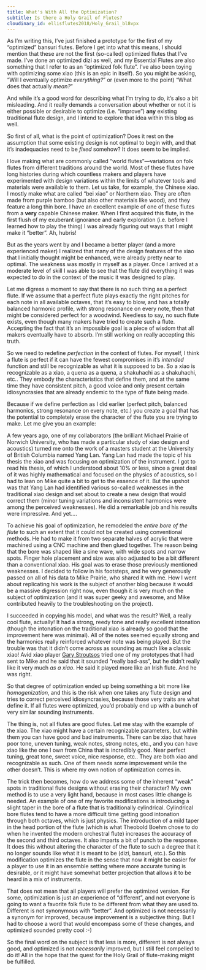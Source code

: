 ```yaml
---
title: What's With All the Optimization?
subtitle: Is there a Holy Grail of Flutes?
cloudinary_id: ellisflutes2018/Holy_Grail_bl8vpx
---
```


As I’m writing this, I’ve just finished a prototype for the first of my “optimized” bansuri flutes.  Before I get into what this means, I should mention that these are not the first (so-called) optimized flutes that I’ve made.  I’ve done an optimized dizi as well, and my Essential Flutes are also something that I refer to as an “optimized folk flute”.  I’ve also been toying with optimizing some xiao (this is an epic in itself).  So you might be asking, “Will I eventually optimize *everything?*”  or (even more to the point) “What does that actually *mean?*”

And while it’s a good word for describing what I’m trying to do, it’s also a bit misleading.   And it really demands a conversation about whether or not it is either possible or desirable to optimize (i.e. “improve”) **any** existing traditional flute design, and I intend to explore that idea within this blog as well.

So first of all, what is the point of optimization?  Does it rest on the assumption that some existing design is not optimal to begin with, and that it’s inadequacies need to be *fixed* somehow?  It does seem to be implied.  

I love making what are commonly called “world flutes”—variations on folk flutes from different traditions around the world.  Most of these flutes have long histories during which countless makers and players have experimented with design variations within the limits of whatever tools and materials were available to them.  Let us take, for example, the Chinese xiao.  I mostly make what are called “bei xiao” or Northern xiao.  They are often made from purple bamboo (but also other materials like wood), and they feature a long thin bore.  I have an excellent example of one of these flutes from a **very** capable Chinese maker.  When I first acquired this flute, in the first flush of my exuberant ignorance and early exploration (i.e. before I learned how to play the thing) I was already figuring out ways that I might make it “better”.   Ah, hubris!

But as the years went by and I became a better player (and a more experienced maker) I realized that many of the design features of the xiao that I initially thought might be enhanced, were already pretty near to optimal.  The weakness was mostly in myself as a player.  Once I arrived at a moderate level of skill I was able to see that the flute did everything it was expected to do in the context of the music it was designed to play.

Let me digress a moment to say that there is no such thing as a perfect flute.  If we assume that a perfect flute plays exactly the right pitches for each note in all available octaves, that it’s easy to blow, and has a totally balanced harmonic profile, with strong resonance on every note, then that might be considered perfect for a woodwind.  Needless to say, no such flute exists, even though many makers have tried to create such a flute.  Accepting the fact that it’s an impossible goal is a piece of wisdom that all makers eventually have to absorb.  I’m still working on really accepting this truth.

So we need to redefine *perfection* in the context of flutes.  For myself, I think a flute is perfect if it can have the fewest compromises in it’s *intended* function and still be recognizable as what it is supposed to be. So a xiao is recognizable as a xiao, a quena as a quena, a shakuhachi as a shakuhachi, etc..  They embody the characteristics that define them, and at the same time they have consistent pitch, a good voice and only present certain idiosyncrasies that are already endemic to the type of flute being made.

Because if we define perfection as I did earlier (perfect pitch, balanced harmonics, strong resonance on every note, etc.) you create a goal that has the potential to completely erase the character of the flute you are trying to make.  Let me give you an example:

A few years ago, one of my collaborators (the brilliant Michael Prairie of Norwich University, who has made a particular study of xiao design and acoustics) turned me onto the work of a masters student at the University of British Columbia named Yang Lan.  Yang Lan had made the topic of his thesis the xiao and was focusing on optimization of the instrument.  I got to read his thesis, of which I understood about 10% or less, since a great deal of it was highly mathematical and focused on the physics of acoustics, so I had to lean on Mike quite a bit to get to the essence of it.  But the upshot was that Yang Lan had identified various so-called weaknesses in the traditional xiao design and set about to create a new design that would correct them (minor tuning variations and inconsistent harmonics were among the perceived weaknesses).  He did a remarkable job and his results were impressive.  And yet….

To achieve his goal of optimization, he remodeled the *entire bore of the flute* to such an extent that it could not be created using conventional methods.  He had to make it from two separate halves of acrylic that were machined using a CNC machine and then glued together.  The reason being that the bore was shaped like a sine wave, with wide spots and narrow spots.  Finger hole placement and size was also adjusted to be a bit different than a conventional xiao.  His goal was to erase those previously mentioned weaknesses. I decided to follow in his footsteps, and he very generously passed on all of his data to Mike Prairie, who shared it with me.  How I went about replicating his work is the subject of another blog because it would be a massive digression right now, even though it is very much on the subject of optimization (and it was super geeky and awesome, and Mike contributed heavily to the troubleshooting on the project).

I succeeded in copying his model, and what was the result?  Well, a really cool flute, actually!  It had a strong, reedy tone and really excellent intonation (though the intonation on the traditional xiao is already so good that the improvement here was minimal).  All of the notes seemed equally strong and the harmonics really reinforced whatever note was being played.  But the trouble was that it didn’t come across as sounding as much like a classic xiao!   Avid xiao player [Gary Stroutsos](http://garystroutsos.com/) tried one of my prototypes that I had sent to Mike and he said that it sounded “really bad-ass”, but he didn’t really like it very much *as a xiao*.  He said it played more like an Irish flute.  And he was right.  

So that degree of optimization ended up being something a bit more like *homogenization*, and this is the risk when one takes any flute design and tries to correct perceived idiosyncrasies, because those very traits are what define it.  If all flutes were optimized, you’d probably end up with a bunch of very similar sounding instruments.

The thing is, not all flutes are good flutes.  Let me stay with the example of the xiao.  The xiao might have a certain recognizable parameters, but within them you can have good and bad instruments.  There can be xiao that have poor tone, uneven tuning, weak notes, strong notes, etc., and you can have xiao like the one I own from China that is incredibly good.  Near perfect tuning, great tone, sweet voice, nice response, etc..  They are both xiao and recognizable as such.  One of them needs some improvement while the other doesn’t.  This is where my own notion of optimization comes in.

The trick then becomes, how do we address some of the inherent “weak” spots in traditional flute designs without erasing their character? My own method is to use a very light hand, because in most cases little change is needed.  An example of one of my favorite modifications is introducing a slight taper in the bore of a flute that is traditionally cylindrical.  Cylindrical bore flutes tend to have a more difficult time getting good intonation through both octaves, which is just physics.  The introduction of a mild taper in the head portion of the flute (which is what Theobold Boehm chose to do when he invented the modern orchestral flute) increases the accuracy of the second and third octaves.  It also imparts a bit of punch to the response.  It does this without altering the character of the flute to such a degree that it no longer sounds like what it is meant to be (dizi, bansuri, etc.).  So this modification optimizes the flute in the sense that now it might be easier for a player to use it in an ensemble setting where more accurate tuning is desirable, or it might have somewhat better projection that allows it to be heard in a mix of instruments.

That does not mean that all players will prefer the optimized version.  For some, optimization is just an experience of “different”, and not everyone is going to want a favorite folk flute to be different from what they are used to.  Different is not synonymous with “better”.  And optimized is not necessarily a synonym for improved, because improvement is a subjective thing.  But I had to choose a word that would encompass some of these changes, and optimized sounded pretty cool :-)

So the final word on the subject is that less is more, different is not always good, and optimized is not *necessarily* improved, but I still feel compelled to do it!  All in the hope that the quest for the Holy Grail of flute-making might be fulfilled.